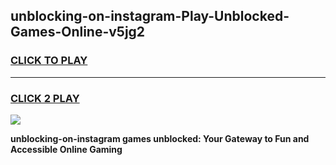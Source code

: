 
## unblocking-on-instagram-Play-Unblocked-Games-Online-v5jg2
<h3>
<a href="https://premium76.site?title=unblocking-on-instagram&ref=25A">CLICK TO PLAY</a></h3>
<hr>

<h3>
<a href="https://premium76.site?title=unblocking-on-instagram&ref=25A">CLICK 2 PLAY</a>
  
</h3>

<a href="https://premium76.site?title=unblocking-on-instagram&ref=25A"><img src="https://clearcache.store/games.png"></a>


**unblocking-on-instagram games unblocked: Your Gateway to Fun and Accessible Online Gaming**
